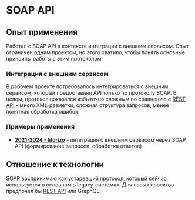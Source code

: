 # SOAP API

## Опыт применения

Работал с SOAP API в контексте интеграции с внешним сервисом. Опыт ограничен одним проектом, но этого хватило, чтобы понять основные принципы работы с этим протоколом.


### Интеграция с внешним сервисом

В рабочем проекте потребовалось интегрироваться с внешним сервисом, который предоставлял API только по протоколу SOAP. В целом, протокол показался избыточно сложным по сравнению с [REST API](REST%20API.md) - много XML-разметки, сложная структура запросов, менее понятная обработка ошибок.


### Примеры применения

- **[2021-2024 - Morizo](../../experience/work/dev/2021-2024%20-%20Morizo.md)** - интеграция с внешним сервисом через SOAP API (формирование запросов, обработка ответов)


## Отношение к технологии

SOAP воспринимаю как устаревший протокол, который сейчас используется в основном в legacy-системах. Для новых проектов предпочел бы [REST API](REST%20API.md) или GraphQL. 
